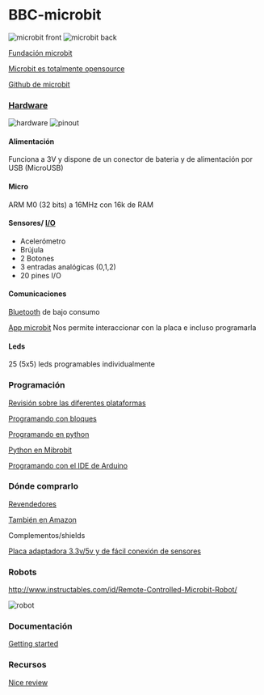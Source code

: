 # BBC-microbit

![microbit front](http://microbit.org/images/microbit-front.png)
![microbit back](http://microbit.org/images/microbit-back.png)

[Fundación microbit](http://microbit.org/es/)

[Microbit es totalmente opensource](https://www.microbit.co.uk/open_source)

[Github de microbit](https://github.com/bbcmicrobit)

### [Hardware](http://microbit.org/es/hardware/)


![hardware](http://microbit.org/images/microbit-hardware.png)
![pinout](http://www.pighixxx.com/test/wp-content/uploads/2017/02/microbit_pinout_v10.png)

#### Alimentación

Funciona a 3V y dispone de un conector de bateria y de alimentación por USB (MicroUSB)

#### Micro
ARM M0 (32 bits) a 16MHz con 16k de RAM

#### Sensores/ [I/O](http://microbit.org/es/hardware/pins/)

* Acelerómetro
* Brújula
* 2 Botones
* 3 entradas analógicas (0,1,2)
* 20 pines I/O


#### Comunicaciones

[Bluetooth](http://microbit.org/es/mobile/) de bajo consumo

[App microbit](https://play.google.com/store/apps/details?id=com.samsung.microbit&hl=es) Nos permite interaccionar con la placa e incluso programarla


#### Leds

25 (5x5) leds programables individualmente



### Programación

[Revisión sobre las diferentes plataformas](https://hackaday.com/2017/12/02/exploring-the-bbc-microbit-software-stack/)

[Programando con bloques](https://pxt.microbit.org/?lang=es)

[Programando en python](http://python.microbit.org/)

[Python en Mibrobit](https://www.python.org/community/microbit/)

[Programando con el IDE de Arduino](https://learn.adafruit.com/use-micro-bit-with-arduino?view=all)

### Dónde comprarlo

[Revendedores](http://microbit.org/es/resellers/)

[También en Amazon](https://www.amazon.es/BBC-MB80-Micro-Bit/dp/B01G8WUGWU/ref=sr_1_2?ie=UTF8&qid=1492513787&sr=8-2&keywords=microbit)


Complementos/shields

[Placa adaptadora 3.3v/5v y de fácil conexión de sensores](https://www.elecfreaks.com/12396.html)

### Robots

http://www.instructables.com/id/Remote-Controlled-Microbit-Robot/

![robot](https://cdn.instructables.com/F0W/1HA0/J30ST2ON/F0W1HA0J30ST2ON.LARGE.jpg)

### Documentación

[Getting started](http://microbit.org/es/start/)

### Recursos

[Nice review](https://www.youtube.com/watch?v=7qnSsc54bEQ)
